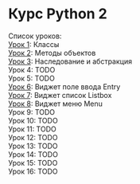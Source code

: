 # Курс Python 2

Список уроков:  
[Урок 1](lesson01_classes): Классы  
[Урок 2](lesson02_methods): Методы объектов  
[Урок 3](lesson03_inherit): Наследование и абстракция  
Урок 4: TODO  
Урок 5: TODO  
[Урок 6](lesson06_entry): Виджет поле ввода Entry  
[Урок 7](lesson07_listbox): Виджет список Listbox  
[Урок 8](lesson09_menu): Виджет меню Menu  
Урок 9: TODO  
Урок 10: TODO  
Урок 11: TODO  
Урок 12: TODO  
Урок 13: TODO  
Урок 14: TODO  
Урок 15: TODO  
Урок 16: TODO  
